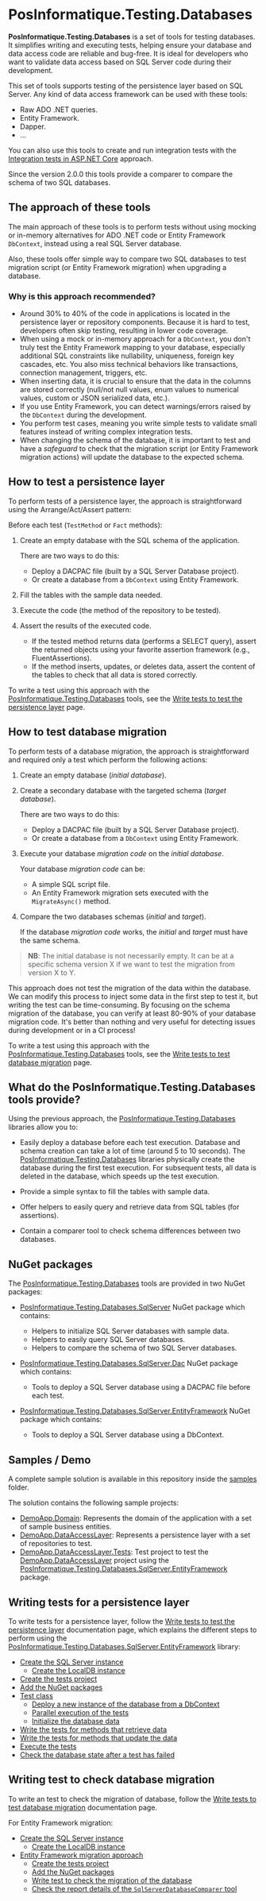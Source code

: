 # PosInformatique.Testing.Databases

**PosInformatique.Testing.Databases** is a set of tools for testing databases.
It simplifies writing and executing tests, helping ensure your database and data access code are reliable and bug-free.
It is ideal for developers who want to validate data access based on SQL Server code during their development.

This set of tools supports testing of the persistence layer based on SQL Server.
Any kind of data access framework can be used with these tools:
- Raw ADO .NET queries.
- Entity Framework.
- Dapper.
- ...

You can also use this tools to create and run integration tests with the
[Integration tests in ASP.NET Core](https://learn.microsoft.com/en-us/aspnet/core/test/integration-tests?view=aspnetcore-8.0)
approach.

Since the version 2.0.0 this tools provide a comparer to compare the schema of two SQL databases.

## The approach of these tools

The main approach of these tools is to perform tests without using mocking or in-memory alternatives for ADO .NET code or Entity Framework `DbContext`, instead using a real SQL Server database.

Also, these tools offer simple way to compare two SQL databases to test migration script (or Entity Framework migration) when upgrading a database.

### Why is this approach recommended?

- Around 30% to 40% of the code in applications is located in the persistence layer or repository components. Because it is hard to test, developers often skip testing,
resulting in lower code coverage.
- When using a mock or in-memory approach for a `DbContext`, you don't truly test the Entity Framework mapping to your database, especially additional SQL constraints like nullability, uniqueness, foreign key cascades, etc.
You also miss technical behaviors like transactions, connection management, triggers, etc.
- When inserting data, it is crucial to ensure that the data in the columns are stored correctly (null/not null values, enum values to numerical values, custom or JSON serialized data, etc.).
- If you use Entity Framework, you can detect warnings/errors raised by the `DbContext` during the development.
- You perform test cases, meaning you write simple tests to validate small features instead of writing complex integration tests.
- When changing the schema of the database, it is important to test and have a *safeguard* to check that the migration script (or Entity Framework migration actions) will update the database to the expected schema.

## How to test a persistence layer

To perform tests of a persistence layer, the approach is straightforward using the Arrange/Act/Assert pattern:

Before each test (`TestMethod` or `Fact` methods):

1. Create an empty database with the SQL schema of the application.

   There are two ways to do this:
   - Deploy a DACPAC file (built by a SQL Server Database project).
   - Or create a database from a `DbContext` using Entity Framework.

2. Fill the tables with the sample data needed.

3. Execute the code (the method of the repository to be tested).

4. Assert the results of the executed code.

   - If the tested method returns data (performs a SELECT query), assert the returned objects using your favorite assertion framework (e.g., FluentAssertions).
   - If the method inserts, updates, or deletes data, assert the content of the tables to check that all data is stored correctly.

To write a test using this approach with the [PosInformatique.Testing.Databases](https://github.com/PosInformatique/PosInformatique.Testing.Databases) tools, see the [ Write tests to test the persistence layer](./docs/WriteTest.md) page.

## How to test database migration

To perform tests of a database migration, the approach is straightforward and required only a test which perform the following actions:

1. Create an empty database (*initial database*).

2. Create a secondary database with the targeted schema (*target database*).

   There are two ways to do this:
   - Deploy a DACPAC file (built by a SQL Server Database project).
   - Or create a database from a `DbContext` using Entity Framework.

3. Execute your database *migration code* on the *initial database*.

   Your database *migration code* can be:
   - A simple SQL script file.
   - An Entity Framework migration sets executed with the `MigrateAsync()` method.

4. Compare the two databases schemas (*initial* and *target*).

   If the database *migration code* works, the *initial* and *target* must have the same schema.

> **NB**: The initial database is not necessarily empty. It can be at a specific schema version X if we want to test the migration from version X to Y.

This approach does not test the migration of the data within the database. We can modify this process to inject some data in the first step to test it,
but writing the test can be time-consuming. By focusing on the schema migration of the database, you can verify at least 80-90% of your database
migration code. It's better than nothing and very useful for detecting issues during development or in a CI process!

To write a test using this approach with the [PosInformatique.Testing.Databases](https://github.com/PosInformatique/PosInformatique.Testing.Databases) tools, see the [Write tests to test database migration](./docs/WriteDatabaseMigrationTest.md) page.

## What do the PosInformatique.Testing.Databases tools provide?

Using the previous approach, the [PosInformatique.Testing.Databases](https://github.com/PosInformatique/PosInformatique.Testing.Databases) libraries allow you to:

- Easily deploy a database before each test execution.
  Database and schema creation can take a lot of time (around 5 to 10 seconds). The [PosInformatique.Testing.Databases](https://github.com/PosInformatique/PosInformatique.Testing.Databases) libraries physically create the database during the first test execution. For subsequent tests, all data is deleted in the database, which speeds up the test execution.

- Provide a simple syntax to fill the tables with sample data.

- Offer helpers to easily query and retrieve data from SQL tables (for assertions).

- Contain a comparer tool to check schema differences between two databases.

## NuGet packages

The [PosInformatique.Testing.Databases](https://github.com/PosInformatique/PosInformatique.Testing.Databases) tools are provided in two NuGet packages:

- [PosInformatique.Testing.Databases.SqlServer](https://www.nuget.org/packages/PosInformatique.Testing.Databases.SqlServer) NuGet package which contains:
  - Helpers to initialize SQL Server databases with sample data.
  - Helpers to easily query SQL Server databases.
  - Helpers to compare the schema of two SQL Server databases.

- [PosInformatique.Testing.Databases.SqlServer.Dac](https://www.nuget.org/packages/PosInformatique.Testing.Databases.SqlServer.Dac) NuGet package which contains:
  - Tools to deploy a SQL Server database using a DACPAC file before each test.

- [PosInformatique.Testing.Databases.SqlServer.EntityFramework](https://www.nuget.org/packages/PosInformatique.Testing.Databases.SqlServer.EntityFramework) NuGet package which contains:
  - Tools to deploy a SQL Server database using a DbContext.

## Samples / Demo

A complete sample solution is available in this repository inside the [samples](./samples) folder.

The solution contains the following sample projects:
- [DemoApp.Domain](./samples/DemoApp.Domain/DemoApp.Domain.csproj): Represents the domain of the application with a set of sample business entities.
- [DemoApp.DataAccessLayer](./samples/DemoApp.DataAccessLayer/DemoApp.DataAccessLayer.csproj): Represents a persistence layer with a set of repositories to test.
- [DemoApp.DataAccessLayer.Tests](./samples/DemoApp.DataAccessLayer.Tests/DemoApp.DataAccessLayer.Tests.csproj): Test project to test the [DemoApp.DataAccessLayer](./samples/DemoApp.DataAccessLayer/DemoApp.DataAccessLayer.csproj)
project using the [PosInformatique.Testing.Databases.SqlServer.EntityFramework](https://www.nuget.org/packages/PosInformatique.Testing.Databases.SqlServer.EntityFramework) package.

## Writing tests for a persistence layer

To write tests for a persistence layer, follow the [Write tests to test the persistence layer](./docs/WriteTest.md) documentation page, which explains the different steps to perform
using the [PosInformatique.Testing.Databases.SqlServer.EntityFramework](https://www.nuget.org/packages/PosInformatique.Testing.Databases.SqlServer.EntityFramework) library:

- [Create the SQL Server instance](./docs/WriteTest.md#create-the-sql-server-instance)
  - [Create the LocalDB instance](./docs/WriteTest.md#create-the-localdb-instance)
- [Create the tests project](./docs/WriteTest.md#create-the-tests-project)
- [Add the NuGet packages](./docs/WriteTest.md#add-the-nuget-packages)
- [Test class](./docs/WriteTest.md#test-class)
  - [Deploy a new instance of the database from a DbContext](./docs/WriteTest.md#deploy-a-new-instance-of-the-database-from-a-dbcontext)
  - [Parallel execution of the tests](./docs/WriteTest.md#parallel-execution-of-the-tests)
  - [Initialize the database data](./docs/WriteTest.md#initializes-the-data-of-the-database)
- [Write the tests for methods that retrieve data](./docs/WriteTest.md#write-the-tests-for-methods-that-retrieve-data)
- [Write the tests for methods that update the data](./docs/WriteTest.md#write-the-tests-for-methods-that-update-the-data)
- [Execute the tests](./docs/WriteTest.md#execute-the-tests)
- [Check the database state after a test has failed](./docs/WriteTest.md#check-the-database-state-after-an-test-has-been-failed)

## Writing test to check database migration

To write an test to check the migration of database, follow the [Write tests to test database migration](./docs/WriteDatabaseMigrationTest.md)
documentation page.

For Entity Framework migration:
- [Create the SQL Server instance](./docs/WriteTest.md#create-the-sql-server-instance)
  - [Create the LocalDB instance](./docs/WriteTest.md#create-the-localdb-instance)
- [Entity Framework migration approach](./docs/WriteDatabaseMigrationTest.md#entity-framework-migration-approach)
  - [Create the tests project](./docs/WriteDatabaseMigrationTest.md#create-the-tests-project)
  - [Add the NuGet packages](./docs/WriteDatabaseMigrationTest.md#add-the-nuget-packages)
  - [Write test to check the migration of the database](./docs/WriteDatabaseMigrationTest.md#write-test-to-check-the-migration-of-the-database)
  - [Check the report details of the `SqlServerDatabaseComparer` tool](./docs/WriteDatabaseMigrationTest.md#check-the-report-details-of-the-sqlserverdatabasecomparer-tool)

